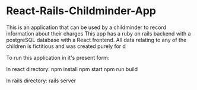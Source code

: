 # React-Rails-Childminder-App
This is an application that can be used by a childminder to record information about their charges
This app has a ruby on rails backend with a postgreSQL database with a React frontend.    All data relating to any of the children is fictitious and was created purely for d

To run this application in it's present form:

In react directory:
npm install
npm start
npm run build

In rails directory:
rails server
